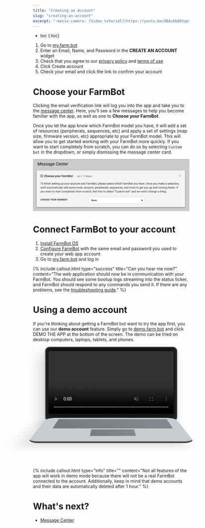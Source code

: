 ```yaml
---
title: "Creating an Account"
slug: "creating-an-account"
excerpt: ":movie-camera: [Video tutorial](https://youtu.be/0EAcUbO6tqo?t=35)"
---
```


* toc
{:toc}

1. Go to [my.farm.bot](https://my.farm.bot)
2. Enter an <span class="fb-input">Email</span>, <span class="fb-input">Name</span>, and <span class="fb-input">Password</span> in the **CREATE AN ACCOUNT** widget
3. Check that you agree to our [privacy policy](http://privacy.farm.bot) and [terms of use](http://tos.farm.bot)
4. Click <span class="fb-button fb-green">Create account</span>
5. Check your email and click the link to confirm your account

# Choose your FarmBot
Clicking the email verification link will log you into the app and take you to the [message center](../the-farmbot-web-app/message-center.md). Here, you'll see a few messages to help you become familiar with the app, as well as one to **Choose your FarmBot**.

Once you let the app know which FarmBot model you have, it will add a set of resources (peripherals, sequences, etc) and apply a set of settings (map size, firmware version, etc) appropriate to your FarmBot model. This will allow you to get started working with your FarmBot more quickly. If you want to start completely from scratch, you can do so by selecting `Custom bot` in the dropdown, or simply dismissing the message center card.

![Choose your FarmBot.png](Choose_your_FarmBot.png)

# Connect FarmBot to your account
1. [Install FarmBot OS](../../Device/farmbot-os.md)
2. [Configure FarmBot](../../Device/farmbot-os/configurator.md) with the same email and password you used to create your web app account
3. Go to [my.farm.bot](https://my.farm.bot) and log in

{%
include callout.html
type="success"
title="Can you hear me now?"
content="The web application should now be in communication with your FarmBot. You should see some bootup logs streaming into the status ticker, and FarmBot should respond to any commands you send it. If there are any problems, see the [troubleshooting guide](../../FarmBot-Software/troubleshooting.md)."
%}

# Using a demo account
If you're thinking about getting a FarmBot but want to try the app first, you can use our **demo account** feature. Simply go to [demo.farm.bot](http://demo.farm.bot) and click <span class="fb-button fb-blue">DEMO THE APP</span> at the bottom of the screen. The demo can be tried on desktop computers, laptops, tablets, and phones.

<div class="laptop" style="perspective: 1000px;">
  <div class="laptop-screen">
    <video muted="" autoplay="" loop="" style="opacity: 0.99;">
      <source src="https://cdn.shopify.com/s/files/1/2040/0289/files/Farm_Designer_Loop.mp4?9552037556691879018" type="video/mp4">
    </video>
  </div>
  <div class="laptop-keyboard">
    <div class="laptop-keys">
    </div>
    <div class="laptop-trackpad">
    </div>
  </div>
</div>

<style>
.laptop {
  margin-bottom: -100px;
}
  
  .laptop-screen {
    padding: 13px 10px 20px;
    margin: auto;
    width: 80%;
    border-radius: 15px;
    background: #111;
    box-shadow: inset 0 -5px 20px rgba(173,186,204,.25), 0 2px 6px rgba(0,21,64,.14), -16px 20px 40px 0px rgba(0,0,0,.15);
    border: 2px solid #bbbaba;
  }
  
  .laptop-screen video {
    width: 100%;
    border-radius: 5px;
  }
  
  .laptop-keyboard {
    border-bottom: 12px solid #434343;
    padding-left: 10px;
    padding-top: 15px;
    border-radius: 30px;
    margin: auto;
    margin-top: -12px;
    width: 80%;
    height: 220px;
    background: #c6ccd0;
    transform: rotateX(75deg);
    transform-origin: 50% 0;
    box-shadow: -20px 30px 40px 0px rgba(0,0,0,.1);
  }
  .laptop-keys {
    background: linear-gradient(45deg,#51565a,#6a7177);
    width: 85%;
    height: 105px;
    margin-left: auto;
    margin-right: auto;
    opacity: 0.7;
  }
  .laptop-trackpad {
    background: linear-gradient(45deg,#51565a,#6a7177);
    width: 30%;
    height: 60px;
    margin-top: 10px;
    margin-left: auto;
    margin-right: auto;
    opacity: 0.7;
  }
</style>



{%
include callout.html
type="info"
title=""
content="Not all features of the app will work in demo mode because there will not be a real FarmBot connected to the account. Additionally, keep in mind that demo accounts and their data are automatically deleted after 1 hour."
%}


# What's next?

 * [Message Center](../the-farmbot-web-app/message-center.md)
